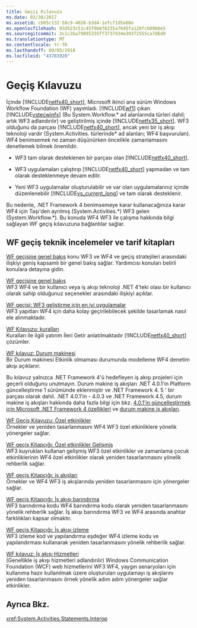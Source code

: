 ```yaml
---
title: Geçiş Kılavuzu
ms.date: 03/30/2017
ms.assetid: cb65c132-58c9-4028-b3d4-1efc71d5e60e
ms.openlocfilehash: 93d523c51c45f9b6f6235a7645fa126fcb09b6e5
ms.sourcegitcommit: 3c1c3ba79895335ff3737934e39372555ca7d6d0
ms.translationtype: MT
ms.contentlocale: tr-TR
ms.lasthandoff: 09/05/2018
ms.locfileid: "43783920"
---
```

# <a name="migration-guidance"></a>Geçiş Kılavuzu
İçinde [!INCLUDE[netfx40_short](../../../includes/netfx40-short-md.md)], Microsoft ikinci ana sürüm Windows Workflow Foundation (WF) yayımladı. [!INCLUDE[wf1](../../../includes/wf1-md.md)] çıkan [!INCLUDE[vstecwinfx](../../../includes/vstecwinfx-md.md)] (Bu System.Workflow.* ad alanlarında türleri dahil; artık WF3 adlandırılır) ve geliştirilmiş içinde [!INCLUDE[netfx35_short](../../../includes/netfx35-short-md.md)]. WF3 olduğunu da parçası [!INCLUDE[netfx40_short](../../../includes/netfx40-short-md.md)], ancak yeni bir iş akışı teknoloji vardır (System.Activities. türlerinde\* ad alanları; WF4 başvurulan). WF4 benimsemek ne zaman düşünürken öncelikle zamanlamasını denetlemek bilmek önemlidir.  
  
-   WF3 tam olarak desteklenen bir parçası olan [!INCLUDE[netfx40_short](../../../includes/netfx40-short-md.md)].  
  
-   WF3 uygulamaları çalıştırıp [!INCLUDE[netfx40_short](../../../includes/netfx40-short-md.md)] yapmadan ve tam olarak desteklenmeye devam edilir.  
  
-   Yeni WF3 uygulamalar oluşturulabilir ve var olan uygulamalarınız içinde düzenlenebilir [!INCLUDE[vs_current_long](../../../includes/vs-current-long-md.md)] ve tam olarak desteklenir.  
  
 Bu nedenle, .NET Framework 4 benimsemeye karar kullanacağınıza karar WF4 için Taşı'den ayrılmış (System.Activities.*) WF3 gelen (System.Workflow.\*). Bu konuda WF4 WF3 ile çalışma hakkında bilgi sağlayan WF geçiş kılavuzuna bağlantılar sağlar.  
  
## <a name="wf-migration-whitepapers-and-cookbooks"></a>WF geçiş teknik incelemeler ve tarif kitapları  
 [WF geçişine genel bakış](https://go.microsoft.com/fwlink/?LinkId=153873) konu WF3 ve WF4 ve geçiş stratejileri arasındaki ilişkiyi geniş kapsamlı bir genel bakış sağlar. Yardımcısı konuları belirli konulara detayına gidin.  
  
 [WF geçişine genel bakış](https://go.microsoft.com/fwlink/?LinkId=153873)  
 WF3 WF4 ve bir kullanıcı veya iş akışı teknoloji .NET 4'teki olası bir kullanıcı olarak sahip olduğunuz seçenekler arasındaki ilişkiyi açıklar.  
  
 [WF geçişi: WF3 geliştirme için en iyi uygulamalar](https://go.microsoft.com/fwlink/?LinkId=153852)  
 WF3 yapıtları WF4 için daha kolay geçirilebilecek şekilde tasarlamak nasıl ele alınmaktadır.  
  
 [WF Kılavuzu: kuralları](https://go.microsoft.com/fwlink/?LinkId=153854)  
 Kuralları ile ilgili yatırım İleri Getir anlatılmaktadır [!INCLUDE[netfx40_short](../../../includes/netfx40-short-md.md)] çözümler.  
  
 [WF kılavuz: Durum makinesi](https://go.microsoft.com/fwlink/?LinkId=153855)  
 Bir Durum makinesi Etkinlik olmaması durumunda modelleme WF4 denetim akışı açıklanır.  
  
 Bu kılavuz yalnızca .NET Framework 4'ü hedefleyen iş akışı projeleri için geçerli olduğunu unutmayın. Durum makine iş akışları .NET 4.0.1'in Platform güncelleştirme 1 sürümünde eklenmiştir ve .NET Framework 4. 5 ' bir parçası olarak dahil. .NET 4.0.1'in - 4.0.3 ve .NET Framework 4.5, durum makine iş akışları hakkında daha fazla bilgi için bkz. [4.0.1'in güncelleştirmek için Microsoft .NET Framework 4 özellikleri](https://msdn.microsoft.com/library/de3297bd-c3e1-4126-95be-2ed7fe2a98fc) ve [durum makine iş akışları](../../../docs/framework/windows-workflow-foundation/state-machine-workflows.md).  
  
 [WF Geçiş Kılavuzu: Özel etkinlikler](https://go.microsoft.com/fwlink/?LinkId=153856)  
 Örnekler ve yeniden tasarlanmasını WF4 WF3 özel etkinliklere yönelik yönergeler sağlar.  
  
 [WF geçiş Kitapçığı: Özel etkinlikler Gelişmiş](https://go.microsoft.com/fwlink/?LinkId=275560)  
 WF3 kuyrukları kullanan gelişmiş WF3 özel etkinlikler ve zamanlama çocuk etkinliklerinin WF4 özel etkinlikler olarak yeniden tasarlanmasını yönelik rehberlik sağlar.  
  
 [WF geçiş Kitapçığı: iş akışları](https://go.microsoft.com/fwlink/?LinkId=153858)  
 Örnekler ve WF4 WF3 iş akışlarında yeniden tasarlanmasını için yönergeler sağlar.  
  
 [WF geçiş Kitapçığı: İş akışı barındırma](https://go.microsoft.com/fwlink/?LinkId=275561)  
 WF3 barındırma kodu WF4 barındırma kodu olarak yeniden tasarlanmasını yönelik rehberlik sağlar. İş akışı barındırma WF3 ve WF4 arasında anahtar farklılıkları kapsar olmaktır.  
  
 [WF geçiş Kitapçığı: İş akışı izleme](https://go.microsoft.com/fwlink/?LinkId=275562)  
 WF3 izleme kod ve yapılandırma eşdeğer WF4 izleme kodu ve yapılandırması kullanarak yeniden tasarlanmasını yönelik rehberlik sağlar.  
  
 [WF kılavuz: İş akışı Hizmetleri](https://go.microsoft.com/fwlink/?LinkId=275564)  
 (Genellikle iş akışı hizmetleri adlandırılır) Windows Communication Foundation (WCF) web hizmetlerini WF3 WF4, yaygın senaryoları için kullanıma hazır kullanılmak üzere oluşturulan uygulamayı iş akışlarını yeniden tasarlanmasını örnek yönelik adım adım yönergeler sağlar etkinlikler.  
  
## <a name="see-also"></a>Ayrıca Bkz.  
 <xref:System.Activities.Statements.Interop>
